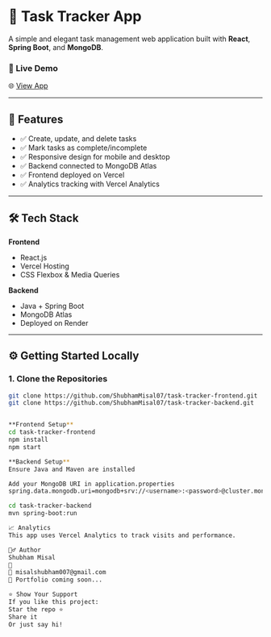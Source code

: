 # 📝 Task Tracker App

A simple and elegant task management web application built with **React**, **Spring Boot**, and **MongoDB**.

### 🚀 Live Demo
🌐 [View App](https://task-tracker-shubhu.vercel.app)

---

## 📌 Features

- ✅ Create, update, and delete tasks
- ✅ Mark tasks as complete/incomplete
- ✅ Responsive design for mobile and desktop
- ✅ Backend connected to MongoDB Atlas
- ✅ Frontend deployed on Vercel
- ✅ Analytics tracking with Vercel Analytics

---

## 🛠️ Tech Stack

**Frontend**  
- React.js  
- Vercel Hosting  
- CSS Flexbox & Media Queries

**Backend**  
- Java + Spring Boot  
- MongoDB Atlas  
- Deployed on Render

---

## ⚙️ Getting Started Locally

### 1. Clone the Repositories

```bash
git clone https://github.com/ShubhamMisal07/task-tracker-frontend.git
git clone https://github.com/ShubhamMisal07/task-tracker-backend.git


**Frontend Setup**
cd task-tracker-frontend
npm install
npm start

**Backend Setup**
Ensure Java and Maven are installed

Add your MongoDB URI in application.properties
spring.data.mongodb.uri=mongodb+srv://<username>:<password>@cluster.mongodb.net/tasktracker

cd task-tracker-backend
mvn spring-boot:run

📈 Analytics
This app uses Vercel Analytics to track visits and performance.

🙋‍♂️ Author
Shubham Misal
🔗 
📧 misalshubham007@gmail.com
📁 Portfolio coming soon...

⭐️ Show Your Support
If you like this project:
Star the repo ⭐
Share it
Or just say hi!
